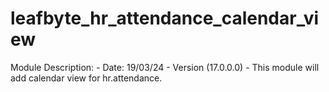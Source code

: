 # leafbyte_hr_attendance_calendar_view
Module Description:
    - Date: 19/03/24
    - Version (17.0.0.0)
    - This module will add calendar view for hr.attendance.
